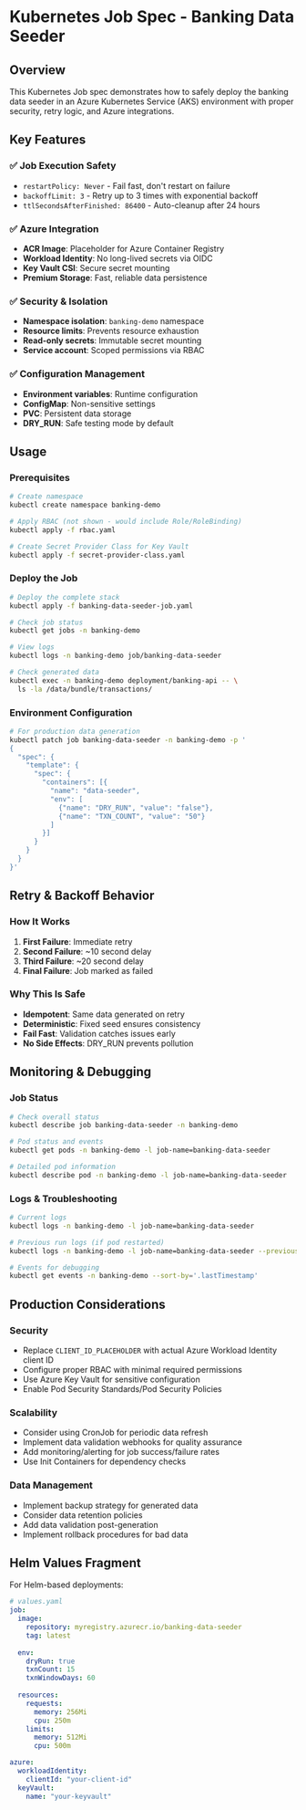 # Kubernetes Job Spec - Banking Data Seeder

## Overview

This Kubernetes Job spec demonstrates how to safely deploy the banking data seeder in an Azure Kubernetes Service (AKS) environment with proper security, retry logic, and Azure integrations.

## Key Features

### ✅ **Job Execution Safety**
- `restartPolicy: Never` - Fail fast, don't restart on failure
- `backoffLimit: 3` - Retry up to 3 times with exponential backoff
- `ttlSecondsAfterFinished: 86400` - Auto-cleanup after 24 hours

### ✅ **Azure Integration**
- **ACR Image**: Placeholder for Azure Container Registry
- **Workload Identity**: No long-lived secrets via OIDC
- **Key Vault CSI**: Secure secret mounting
- **Premium Storage**: Fast, reliable data persistence

### ✅ **Security & Isolation**
- **Namespace isolation**: `banking-demo` namespace
- **Resource limits**: Prevents resource exhaustion
- **Read-only secrets**: Immutable secret mounting
- **Service account**: Scoped permissions via RBAC

### ✅ **Configuration Management**
- **Environment variables**: Runtime configuration
- **ConfigMap**: Non-sensitive settings
- **PVC**: Persistent data storage
- **DRY_RUN**: Safe testing mode by default

## Usage

### Prerequisites
```bash
# Create namespace
kubectl create namespace banking-demo

# Apply RBAC (not shown - would include Role/RoleBinding)
kubectl apply -f rbac.yaml

# Create Secret Provider Class for Key Vault
kubectl apply -f secret-provider-class.yaml
```

### Deploy the Job
```bash
# Deploy the complete stack
kubectl apply -f banking-data-seeder-job.yaml

# Check job status
kubectl get jobs -n banking-demo

# View logs
kubectl logs -n banking-demo job/banking-data-seeder

# Check generated data
kubectl exec -n banking-demo deployment/banking-api -- \
  ls -la /data/bundle/transactions/
```

### Environment Configuration
```bash
# For production data generation
kubectl patch job banking-data-seeder -n banking-demo -p '
{
  "spec": {
    "template": {
      "spec": {
        "containers": [{
          "name": "data-seeder",
          "env": [
            {"name": "DRY_RUN", "value": "false"},
            {"name": "TXN_COUNT", "value": "50"}
          ]
        }]
      }
    }
  }
}'
```

## Retry & Backoff Behavior

### How It Works
1. **First Failure**: Immediate retry
2. **Second Failure**: ~10 second delay
3. **Third Failure**: ~20 second delay  
4. **Final Failure**: Job marked as failed

### Why This Is Safe
- **Idempotent**: Same data generated on retry
- **Deterministic**: Fixed seed ensures consistency
- **Fail Fast**: Validation catches issues early
- **No Side Effects**: DRY_RUN prevents pollution

## Monitoring & Debugging

### Job Status
```bash
# Check overall status
kubectl describe job banking-data-seeder -n banking-demo

# Pod status and events
kubectl get pods -n banking-demo -l job-name=banking-data-seeder

# Detailed pod information
kubectl describe pod -n banking-demo -l job-name=banking-data-seeder
```

### Logs & Troubleshooting
```bash
# Current logs
kubectl logs -n banking-demo -l job-name=banking-data-seeder

# Previous run logs (if pod restarted)
kubectl logs -n banking-demo -l job-name=banking-data-seeder --previous

# Events for debugging
kubectl get events -n banking-demo --sort-by='.lastTimestamp'
```

## Production Considerations

### Security
- Replace `CLIENT_ID_PLACEHOLDER` with actual Azure Workload Identity client ID
- Configure proper RBAC with minimal required permissions
- Use Azure Key Vault for sensitive configuration
- Enable Pod Security Standards/Pod Security Policies

### Scalability
- Consider using CronJob for periodic data refresh
- Implement data validation webhooks for quality assurance
- Add monitoring/alerting for job success/failure rates
- Use Init Containers for dependency checks

### Data Management
- Implement backup strategy for generated data
- Consider data retention policies
- Add data validation post-generation
- Implement rollback procedures for bad data

## Helm Values Fragment

For Helm-based deployments:

```yaml
# values.yaml
job:
  image:
    repository: myregistry.azurecr.io/banking-data-seeder
    tag: latest
  
  env:
    dryRun: true
    txnCount: 15
    txnWindowDays: 60
  
  resources:
    requests:
      memory: 256Mi
      cpu: 250m
    limits:
      memory: 512Mi
      cpu: 500m

azure:
  workloadIdentity:
    clientId: "your-client-id"
  keyVault:
    name: "your-keyvault"
```

